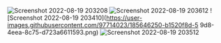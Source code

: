 ![Screenshot 2022-08-19 203208](https://user-images.githubusercontent.com/97714023/185646187-50cf32f6-68eb-4f9c-97c6-114275c262e0.png)
![Screenshot 2022-08-19 203612](https://user-images.githubusercontent.com/97714023/185646233-a5badb11-c46d-444f-9e36-78884ebb0ea5.png)
![Screenshot 2022-08-19 203410](https://user-images.githubusercontent.com/97714023/185646250-b1520f8d-5
9d8-4eea-8c75-d723a6611593.png)
![Screenshot 2022-08-19 203512](https://user-images.githubusercontent.com/97714023/185646259-b9c94ebb-4dfc-410e-ac0c-cd3a4f4b5283.png)
